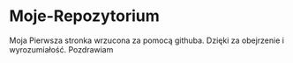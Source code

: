 # Moje-Repozytorium
Moja Pierwsza stronka wrzucona za pomocą githuba. Dzięki za obejrzenie i wyrozumiałość. Pozdrawiam
